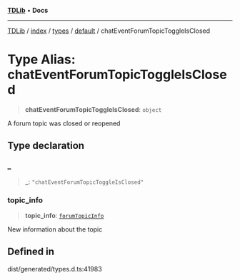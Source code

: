 [**TDLib**](../../../../../../README.md) • **Docs**

***

[TDLib](../../../../../../modules.md) / [index](../../../../../README.md) / [types](../../../README.md) / [default](../README.md) / chatEventForumTopicToggleIsClosed

# Type Alias: chatEventForumTopicToggleIsClosed

> **chatEventForumTopicToggleIsClosed**: `object`

A forum topic was closed or reopened

## Type declaration

### \_

> **\_**: `"chatEventForumTopicToggleIsClosed"`

### topic\_info

> **topic\_info**: [`forumTopicInfo`](forumTopicInfo.md)

New information about the topic

## Defined in

dist/generated/types.d.ts:41983
